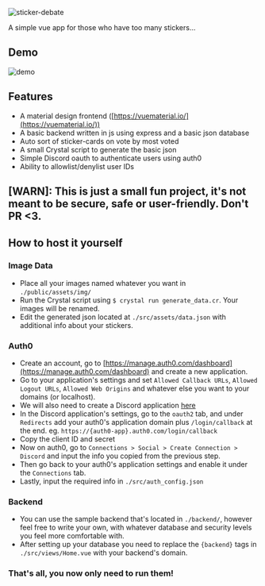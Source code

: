 ![sticker-debate](https://i.imgur.com/j0pNgAf.png)

A simple vue app for those who have too many stickers...

## Demo

![demo](https://i.imgur.com/5J9JoVi.gif)

## Features

- A material design frontend ([https://vuematerial.io/](https://vuematerial.io/))
- A basic backend written in js using express and a basic json database
- Auto sort of sticker-cards on vote by most voted
- A small Crystal script to generate the basic json
- Simple Discord oauth to authenticate users using auth0
- Ability to allowlist/denylist user IDs

## [WARN]: This is just a small fun project, it's not meant to be secure, safe or user-friendly. Don't PR <3.

## How to host it yourself

### Image Data

- Place all your images named whatever you want in `./public/assets/img/`
- Run the Crystal script using `$ crystal run generate_data.cr`. Your images will be renamed.
- Edit the generated json located at `./src/assets/data.json` with additional info about your stickers.

### Auth0

- Create an account, go to [https://manage.auth0.com/dashboard](https://manage.auth0.com/dashboard) and create a new application.
- Go to your application's settings and set `Allowed Callback URLs`, `Allowed Logout URLs`, `Allowed Web Origins` and whatever else you want to your domains (or localhost).
- We will also need to create a Discord application [here](https://discord.com/developers/applications)
- In the Discord application's settings, go to the `oauth2` tab, and under `Redirects` add your auth0's application domain plus `/login/callback` at the end. eg. `https://{auth0-app}.auth0.com/login/callback`
- Copy the client ID and secret
- Now on auth0, go to `Connections > Social > Create Connection > Discord` and input the info you copied from the previous step.
- Then go back to your auth0's application settings and enable it under the `Connections` tab.
- Lastly, input the required info in `./src/auth_config.json`

### Backend

- You can use the sample backend that's located in `./backend/`, however feel free to write your own, with whatever database and security levels you feel more comfortable with.
- After setting up your database you need to replace the `{backend}` tags in `./src/views/Home.vue` with your backend's domain.

### That's all, you now only need to run them!

